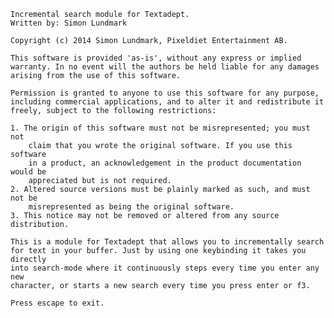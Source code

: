 	Incremental search module for Textadept.
	Written by: Simon Lundmark

	Copyright (c) 2014 Simon Lundmark, Pixeldiet Entertainment AB.

	This software is provided 'as-is', without any express or implied
	warranty. In no event will the authors be held liable for any damages
	arising from the use of this software.

	Permission is granted to anyone to use this software for any purpose,
	including commercial applications, and to alter it and redistribute it
	freely, subject to the following restrictions:

	1. The origin of this software must not be misrepresented; you must not
		claim that you wrote the original software. If you use this software
		in a product, an acknowledgement in the product documentation would be
		appreciated but is not required.
	2. Altered source versions must be plainly marked as such, and must not be
		misrepresented as being the original software.
	3. This notice may not be removed or altered from any source distribution. 
	
	This is a module for Textadept that allows you to incrementally search 
	for text in your buffer. Just by using one keybinding it takes you directly 
	into search-mode where it continuously steps every time you enter any new 
	character, or starts a new search every time you press enter or f3. 
	
	Press escape to exit.